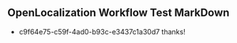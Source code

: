 ## OpenLocalization Workflow Test MarkDown
* c9f64e75-c59f-4ad0-b93c-e3437c1a30d7 thanks!

<!--HONumber=Aug16_HO1-->


